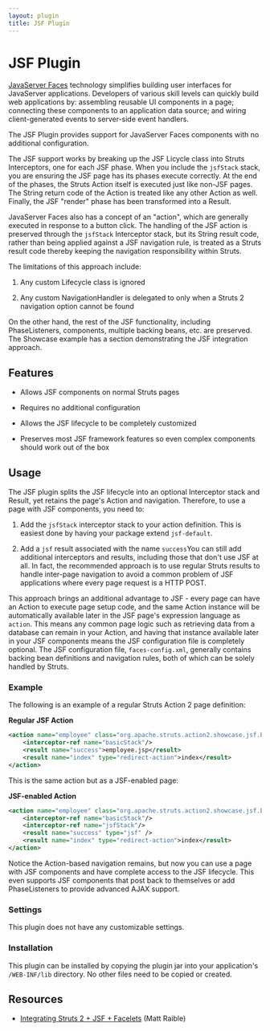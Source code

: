 ```yaml
---
layout: plugin
title: JSF Plugin
---
```


# JSF Plugin

[JavaServer Faces](http://java.sun.com/j2ee/javaserverfaces) technology simplifies building user interfaces for JavaServer applications. Developers of various skill levels can quickly build web applications by: assembling reusable UI components in a page; connecting these components to an application data source; and wiring client-generated events to server-side event handlers.

The JSF Plugin provides support for JavaServer Faces components with no additional configuration.

The JSF support works by breaking up the JSF Licycle class into Struts Interceptors, one for each JSF phase.  When you include the `jsfStack` stack, you are ensuring the JSF page has its phases execute correctly.  At the end of the phases, the Struts Action itself is executed just like non-JSF pages.  The String return code of the Action is treated like any other Action as well.  Finally, the JSF "render" phase has been transformed into a Result.

JavaServer Faces also has a concept of an "action", which are generally executed in response to a button click.  The handling of the JSF action is preserved through the `jsfStack` Interceptor stack, but its String result code, rather than being applied against a JSF navigation rule, is treated as a Struts result code thereby keeping the navigation responsibility within Struts.

The limitations of this approach include:

1. Any custom Lifecycle class is ignored

2. Any custom NavigationHandler is delegated to only when a Struts 2 navigation option cannot be found

On the other hand, the rest of the JSF functionality, including PhaseListeners, components, multiple backing beans, etc. are preserved.  The Showcase example has a section demonstrating the JSF integration approach.

## Features

+ Allows JSF components on normal Struts pages

+ Requires no additional configuration

+ Allows the JSF lifecycle to be completely customized

+ Preserves most JSF framework features so even complex components should work out of the box

## Usage

The JSF plugin splits the JSF lifecycle into an optional Interceptor stack and Result, yet retains the page's Action and navigation. Therefore, to use a page with JSF components, you need to:

1. Add the `jsfStack` interceptor stack to your action definition.  This is easiest done by having your package extend `jsf-default`.

2. Add a `jsf` result associated with the name `success`You can still add additional interceptors and results, including those that don't use JSF at all.  In fact, the recommended approach is to use regular Struts results to handle inter-page navigation to avoid a common problem of JSF applications where every page request is a HTTP POST.

This approach brings an additional advantage to JSF - every page can have an Action to execute page setup code, and the same Action instance will be automatically available later in the JSF page's expression language as `action`.  This means any common page logic such as retrieving data from a database can remain in your Action, and having that instance available later in your JSF components means the JSF configuration file is completely optional.  The JSF configuration file, `faces-config.xml`, generally contains backing bean definitions and navigation rules, both of which can be solely handled by Struts.

### Example

The following is an example of a regular Struts Action 2 page definition:

**Regular JSF Action**

```xml
<action name="employee" class="org.apache.struts.action2.showcase.jsf.EmployeeAction">
    <interceptor-ref name="basicStack"/>
    <result name="success">employee.jsp</result>
    <result name="index" type="redirect-action">index</result>
</action>
```

This is the same action but as a JSF-enabled page:

**JSF-enabled Action**

```xml
<action name="employee" class="org.apache.struts.action2.showcase.jsf.EmployeeAction">
    <interceptor-ref name="basicStack"/>
    <interceptor-ref name="jsfStack"/>
    <result name="success" type="jsf" />
    <result name="index" type="redirect-action">index</result>
</action>
```

Notice the Action-based navigation remains, but now you can use a page with JSF components and have complete access to the JSF lifecycle. This even supports JSF components that post back to themselves or add PhaseListeners to provide advanced AJAX support.

### Settings

This plugin does not have any customizable settings.

### Installation

This plugin can be installed by copying the plugin jar into your application's `/WEB-INF/lib` directory.  No other files need to be copied or created.

## Resources

+ [Integrating Struts 2 + JSF + Facelets](http://raibledesigns.com/rd/entry/integrating_struts_2_jsf_facelets) (Matt Raible)
